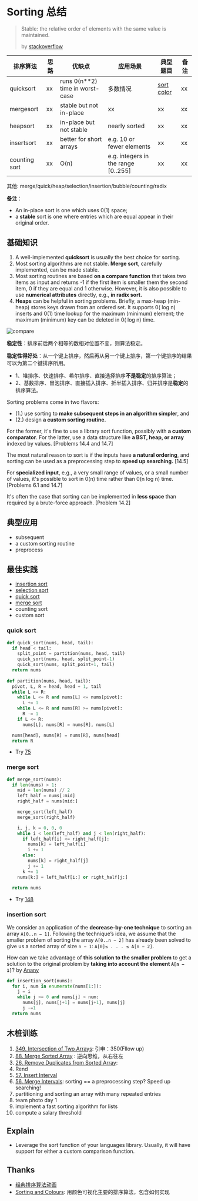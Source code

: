 # Sorting 总结

> Stable: the relative order of elements with the same value is maintained. 
> 
> by [stackoverflow](https://stackoverflow.com/questions/20761396/why-selection-sort-can-be-stable-or-unstable)



|    排序算法    |思路 |  优缺点 | 应用场景| 典型题目 | 备注 | 
| ---------- | --- | ---------- | --- | --- | --- |
| quicksort | xx |runs 0(n**2) time in worst-case | 多数情况 | [sort color](https://leetcode.com/problems/sort-colors/description/) | xx |
| mergesort | xx | stable but not in-place | xx | xx | xx |
| heapsort | xx | in-place but not stable | nearly sorted | xx | xx |
| insertsort | xx | better for short arrays |  e.g. 10 or fewer elements | xx | xx |
| counting sort | xx | O(n)|  e.g. integers in the range [0..255] | xx | xx |

其他: merge/quick/heap/selection/insertion/bubble/counting/radix 

**备注**：

- An in-place sort is one which uses 0(1) space; 
- a **stable** sort is one where entries which are equal appear in their original order.


## 基础知识

1. A well-implemented **quicksort** is usually the best choice for sorting. 
2. Most sorting algorithms are not stable. **Merge sort**, carefully implemented, can be made stable.
3. Most sorting routines are based **on a compare function** that takes two items as input and returns -1 if the first item is smaller them the second item, 0 if they are equal and 1 otherwise. However, it is also possible to use **numerical attributes** directly, e.g., **in radix sort.**
4. **Heaps** can be helpful in sorting problems. Briefly, a max-heap (min-heap) stores keys drawn from an ordered set. It supports 0( log n) inserts and 0(1) time lookup for the maximum (minimum) element; the maximum (minimum) key can be deleted in 0( log n) time. 


![compare](https://i.imgur.com/ZyzWmIG.png)

**稳定性**：排序前后两个相等的数相对位置不变，则算法稳定。

**稳定性得好处**：从一个键上排序，然后再从另一个键上排序，第一个键排序的结果可以为第二个键排序所用。


* 1、堆排序、快速排序、希尔排序、直接选择排序**不是稳定**的排序算法；
* 2、基数排序、冒泡排序、直接插入排序、折半插入排序、归并排序是**稳定**的排序算法。


Sorting problems come in two flavors: 
 
*  (1.) use sorting to **make subsequent steps in an algorithm simpler**, and 
*  (2.) design **a custom sorting routine.** 
  
 For the former, it's fine to use a library sort function, possibly with **a custom comparator**. For the latter, use a data structure like **a BST, heap, or array** indexed by values. [Problems 14.4 and 14.7]
 
The most natural reason to sort is if the inputs have **a natural ordering**, and sorting can be used as a preprocessing step to **speed up searching.** [14.5]

For **specialized input**, e.g., a very small range of values, or a small number of values, it's possible to sort in 0(n) time rather than 0(n log n) time. [Problems 6.1 and 14.7]

It's often the case that sorting can be implemented in **less space** than required by a brute-force approach. [Problem 14.2]



## 典型应用

- subsequent
- a custom sorting routine
- preprocess 

## 最佳实践

- [insertion sort](https://repl.it/@WillWang42/insertion-sort)
- [selection sort](https://repl.it/@WillWang42/selection-sort)
- [quick sort](https://repl.it/@WillWang42/quick-sort) 
- [merge sort](https://repl.it/@WillWang42/merge-sort) 
- counting sort
- custom sort 

### quick sort 

``` python
def quick_sort(nums, head, tail):
  if head < tail:
    split_point = partition(nums, head, tail)
    quick_sort(nums, head, split_point-1)
    quick_sort(nums, split_point+1, tail)
  return nums
    
def partition(nums, head, tail):
  pivot, L, R = head, head + 1, tail 
  while L <= R:
    while L <= R and nums[L] <= nums[pivot]:
      L += 1
    while L <= R and nums[R] >= nums[pivot]:
      R -= 1
    if L <= R:
      nums[L], nums[R] = nums[R], nums[L]

  nums[head], nums[R] = nums[R], nums[head]
  return R 
```
- Try [75](https://leetcode.com/problems/sort-colors/description/)

### merge sort 

``` python
def merge_sort(nums):
  if len(nums) > 1:
    mid = len(nums) // 2
    left_half = nums[:mid]
    right_half = nums[mid:]

    merge_sort(left_half)
    merge_sort(right_half)

    i, j, k = 0, 0, 0
    while i < len(left_half) and j < len(right_half):
      if left_half[i] <= right_half[j]:
        nums[k] = left_half[i]
        i += 1
      else:
        nums[k] = right_half[j]
        j += 1
      k += 1
    nums[k:] = left_half[i:] or right_half[j:]
    
  return nums
```

- Try [148](https://leetcode.com/problems/sort-list/)

### insertion sort 

We consider an application of the **decrease-by-one technique** tosorting an array `A[0..n − 1]`. Following the technique’s idea, we assume that the smaller problem of sorting the array `A[0..n − 2]` has already been solved to give us a sorted array of size `n − 1`: `A[0]≤ . . . ≤ A[n − 2]`. 

How can we take advantage of **this solution to the smaller problem** to get a solution to the original problem by **taking into account the element `A[n − 1]`**?  by [Anany](https://www.amazon.com/Introduction-Design-Analysis-Algorithms-3rd/dp/0132316811)

``` python
def insertion_sort(nums):
  for i, num in enumerate(nums[1:]):
    j = i
    while j >= 0 and nums[j] > num:
      nums[j], nums[j+1] = nums[j+1], nums[j]
      j -=1 
  return nums
```

## 木桩训练

1. [349. Intersection of Two Arrays](https://leetcode.com/problems/intersection-of-two-arrays/description/): 引申：350(Fllow up)
2. [88. Merge Sorted Array](https://leetcode.com/problems/merge-sorted-array/description/) : 逆向思维，从右往左
3. [26. Remove Duplicates from Sorted Array](https://leetcode.com/problems/remove-duplicates-from-sorted-array/description/):
4. Rend
5. [57. Insert Interval](https://leetcode.com/problems/insert-interval/description/)
6. [56. Merge Intervals](https://leetcode.com/problems/merge-intervals/description/): sorting == a preprocessing step? Speed up searching!
7. partitioning and sorting an array with many repeated entries 
8. team photo day 1 
9. implement a fast sorting algorithm for lists
10. compute a salary threshold


## Explain

- Leverage the sort function of your languages library. Usually, it will have support for either a custom comparison function.


## Thanks 

- [经典排序算法动画](https://github.com/MisterBooo/Article)
- [Sorting and Colours](https://benmosheron.gitlab.io/blog/2019/01/24/sorting.html): 用颜色可视化主要的排序算法，包含如何实现
